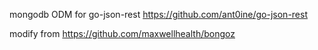 
 mongodb ODM for go-json-rest   https://github.com/ant0ine/go-json-rest


 modify from  https://github.com/maxwellhealth/bongoz

